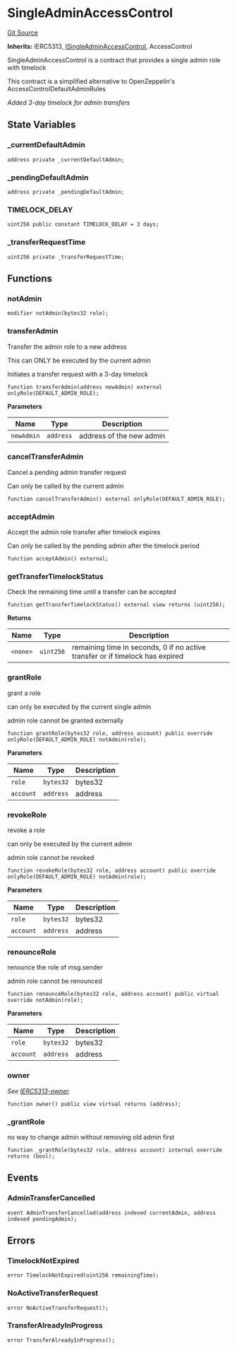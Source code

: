 # SingleAdminAccessControl
[Git Source](https://github.com/Level-Money/contracts/blob/8db01e6152f39f954577b5bcc8ca6a9c0b59a8cd/src/v1/auth/v5/SingleAdminAccessControl.sol)

**Inherits:**
IERC5313, [ISingleAdminAccessControl](/src/v1/interfaces/ISingleAdminAccessControl.sol/interface.ISingleAdminAccessControl.md), AccessControl

SingleAdminAccessControl is a contract that provides a single admin role with timelock

This contract is a simplified alternative to OpenZeppelin's AccessControlDefaultAdminRules

*Added 3-day timelock for admin transfers*


## State Variables
### _currentDefaultAdmin

```solidity
address private _currentDefaultAdmin;
```


### _pendingDefaultAdmin

```solidity
address private _pendingDefaultAdmin;
```


### TIMELOCK_DELAY

```solidity
uint256 public constant TIMELOCK_DELAY = 3 days;
```


### _transferRequestTime

```solidity
uint256 private _transferRequestTime;
```


## Functions
### notAdmin


```solidity
modifier notAdmin(bytes32 role);
```

### transferAdmin

Transfer the admin role to a new address

This can ONLY be executed by the current admin

Initiates a transfer request with a 3-day timelock


```solidity
function transferAdmin(address newAdmin) external onlyRole(DEFAULT_ADMIN_ROLE);
```
**Parameters**

|Name|Type|Description|
|----|----|-----------|
|`newAdmin`|`address`|address of the new admin|


### cancelTransferAdmin

Cancel a pending admin transfer request

Can only be called by the current admin


```solidity
function cancelTransferAdmin() external onlyRole(DEFAULT_ADMIN_ROLE);
```

### acceptAdmin

Accept the admin role transfer after timelock expires

Can only be called by the pending admin after the timelock period


```solidity
function acceptAdmin() external;
```

### getTransferTimelockStatus

Check the remaining time until a transfer can be accepted


```solidity
function getTransferTimelockStatus() external view returns (uint256);
```
**Returns**

|Name|Type|Description|
|----|----|-----------|
|`<none>`|`uint256`|remaining time in seconds, 0 if no active transfer or if timelock has expired|


### grantRole

grant a role

can only be executed by the current single admin

admin role cannot be granted externally


```solidity
function grantRole(bytes32 role, address account) public override onlyRole(DEFAULT_ADMIN_ROLE) notAdmin(role);
```
**Parameters**

|Name|Type|Description|
|----|----|-----------|
|`role`|`bytes32`|bytes32|
|`account`|`address`|address|


### revokeRole

revoke a role

can only be executed by the current admin

admin role cannot be revoked


```solidity
function revokeRole(bytes32 role, address account) public override onlyRole(DEFAULT_ADMIN_ROLE) notAdmin(role);
```
**Parameters**

|Name|Type|Description|
|----|----|-----------|
|`role`|`bytes32`|bytes32|
|`account`|`address`|address|


### renounceRole

renounce the role of msg.sender

admin role cannot be renounced


```solidity
function renounceRole(bytes32 role, address account) public virtual override notAdmin(role);
```
**Parameters**

|Name|Type|Description|
|----|----|-----------|
|`role`|`bytes32`|bytes32|
|`account`|`address`|address|


### owner

*See [IERC5313-owner](/src/v1/auth/v4/SingleAdminAccessControl.sol/abstract.SingleAdminAccessControl.md#owner).*


```solidity
function owner() public view virtual returns (address);
```

### _grantRole

no way to change admin without removing old admin first


```solidity
function _grantRole(bytes32 role, address account) internal override returns (bool);
```

## Events
### AdminTransferCancelled

```solidity
event AdminTransferCancelled(address indexed currentAdmin, address indexed pendingAdmin);
```

## Errors
### TimelockNotExpired

```solidity
error TimelockNotExpired(uint256 remainingTime);
```

### NoActiveTransferRequest

```solidity
error NoActiveTransferRequest();
```

### TransferAlreadyInProgress

```solidity
error TransferAlreadyInProgress();
```

